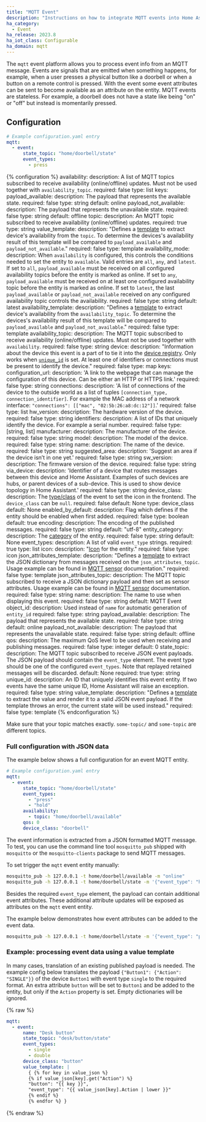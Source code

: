 ```yaml
---
title: "MQTT Event"
description: "Instructions on how to integrate MQTT events into Home Assistant."
ha_category:
  - Event
ha_release: 2023.8
ha_iot_class: Configurable
ha_domain: mqtt
---
```


The `mqtt` event platform allows you to process event info from an MQTT message. Events are signals that are emitted when something happens, for example, when a user presses a physical button like a doorbell or when a button on a remote control is pressed. With the event some event attributes can be sent to become available as an attribute on the entity. MQTT events are stateless. For example, a doorbell does not have a state like being "on" or "off" but instead is momentarily pressed.

## Configuration

```yaml
# Example configuration.yaml entry
mqtt:
  - event:
      state_topic: "home/doorbell/state"
      event_types:
        - press
```

{% configuration %}
availability:
  description: A list of MQTT topics subscribed to receive availability (online/offline) updates. Must not be used together with `availability_topic`.
  required: false
  type: list
  keys:
    payload_available:
      description: The payload that represents the available state.
      required: false
      type: string
      default: online
    payload_not_available:
      description: The payload that represents the unavailable state.
      required: false
      type: string
      default: offline
    topic:
      description: An MQTT topic subscribed to receive availability (online/offline) updates.
      required: true
      type: string
    value_template:
      description: "Defines a [template](/docs/configuration/templating/#using-templates-with-the-mqtt-integration) to extract device's availability from the `topic`. To determine the devices's availability result of this template will be compared to `payload_available` and `payload_not_available`."
      required: false
      type: template
availability_mode:
  description: When `availability` is configured, this controls the conditions needed to set the entity to `available`. Valid entries are `all`, `any`, and `latest`. If set to `all`, `payload_available` must be received on all configured availability topics before the entity is marked as online. If set to `any`, `payload_available` must be received on at least one configured availability topic before the entity is marked as online. If set to `latest`, the last `payload_available` or `payload_not_available` received on any configured availability topic controls the availability.
  required: false
  type: string
  default: latest
availability_template:
  description: "Defines a [template](/docs/configuration/templating/#using-templates-with-the-mqtt-integration) to extract device's availability from the `availability_topic`. To determine the devices's availability result of this template will be compared to `payload_available` and `payload_not_available`."
  required: false
  type: template
availability_topic:
  description: The MQTT topic subscribed to receive availability (online/offline) updates. Must not be used together with `availability`.
  required: false
  type: string
device:
  description: "Information about the device this event is a part of to tie it into the [device registry](https://developers.home-assistant.io/docs/en/device_registry_index.html). Only works when [`unique_id`](#unique_id) is set. At least one of identifiers or connections must be present to identify the device."
  required: false
  type: map
  keys:
    configuration_url:
      description: 'A link to the webpage that can manage the configuration of this device. Can be either an HTTP or HTTPS link.'
      required: false
      type: string
    connections:
      description: 'A list of connections of the device to the outside world as a list of tuples `[connection_type, connection_identifier]`. For example the MAC address of a network interface: `"connections": [["mac", "02:5b:26:a8:dc:12"]]`.'
      required: false
      type: list
    hw_version:
      description: The hardware version of the device.
      required: false
      type: string
    identifiers:
      description: A list of IDs that uniquely identify the device. For example a serial number.
      required: false
      type: [string, list]
    manufacturer:
      description: The manufacturer of the device.
      required: false
      type: string
    model:
      description: The model of the device.
      required: false
      type: string
    name:
      description: The name of the device.
      required: false
      type: string
    suggested_area:
      description: 'Suggest an area if the device isn’t in one yet.'
      required: false
      type: string
    sw_version:
      description: The firmware version of the device.
      required: false
      type: string
    via_device:
      description: 'Identifier of a device that routes messages between this device and Home Assistant. Examples of such devices are hubs, or parent devices of a sub-device. This is used to show device topology in Home Assistant.'
      required: false
      type: string
device_class:
  description: The [type/class](/integrations/event/#device-class) of the event to set the icon in the frontend. The `device_class` can be `null`.
  required: false
  default: None
  type: device_class
  default: None
enabled_by_default:
  description: Flag which defines if the entity should be enabled when first added.
  required: false
  type: boolean
  default: true
encoding:
  description: The encoding of the published messages.
  required: false
  type: string
  default: "utf-8"
entity_category:
  description: The [category](https://developers.home-assistant.io/docs/core/entity#generic-properties) of the entity.
  required: false
  type: string
  default: None
event_types:
  description: A list of valid `event_type` strings.
  required: true
  type: list
icon:
  description: "[Icon](/docs/configuration/customizing-devices/#icon) for the entity."
  required: false
  type: icon
json_attributes_template:
  description: "Defines a [template](/docs/configuration/templating/#using-templates-with-the-mqtt-integration) to extract the JSON dictionary from messages received on the `json_attributes_topic`. Usage example can be found in [MQTT sensor](/integrations/sensor.mqtt/#json-attributes-template-configuration) documentation."
  required: false
  type: template
json_attributes_topic:
  description: The MQTT topic subscribed to receive a JSON dictionary payload and then set as sensor attributes. Usage example can be found in [MQTT sensor](/integrations/sensor.mqtt/#json-attributes-topic-configuration) documentation.
  required: false
  type: string
name:
  description: The name to use when displaying this event.
  required: false
  type: string
  default: MQTT Event
object_id:
  description: Used instead of `name` for automatic generation of `entity_id`
  required: false
  type: string
payload_available:
  description: The payload that represents the available state.
  required: false
  type: string
  default: online
payload_not_available:
  description: The payload that represents the unavailable state.
  required: false
  type: string
  default: offline
qos:
  description: The maximum QoS level to be used when receiving and publishing messages.
  required: false
  type: integer
  default: 0
state_topic:
  description: The MQTT topic subscribed to receive JSON event payloads. The JSON payload should contain the `event_type` element. The event type should be one of the configured `event_types`. Note that replayed retained messages will be discarded.
  default: None
  required: true
  type: string
unique_id:
  description: An ID that uniquely identifies this event entity. If two events have the same unique ID, Home Assistant will raise an exception.
  required: false
  type: string
value_template:
  description: "Defines a [template](/docs/configuration/templating/#using-templates-with-the-mqtt-integration) to extract the value and render it to a valid JSON event payload. If the template throws an error, the current state will be used instead."
  required: false
  type: template
{% endconfiguration %}

<div class='note warning'>

Make sure that your topic matches exactly. `some-topic/` and `some-topic` are different topics.

</div>

### Full configuration with JSON data

The example below shows a full configuration for an event MQTT entity.

```yaml
# Example configuration.yaml entry
mqtt:
  - event:
      state_topic: "home/doorbell/state"
      event_types:
        - "press"
        - "hold"
      availability:
        - topic: "home/doorbell/available"
      qos: 0
      device_class: "doorbell"
```

The event information is extracted from a JSON formatted MQTT message.
To test, you can use the command line tool `mosquitto_pub` shipped with `mosquitto` or the `mosquitto-clients` package to send MQTT messages.

To set trigger the `mqtt` event entity manually:

```bash
mosquitto_pub -h 127.0.0.1 -t home/doorbell/available -m "online"
mosquitto_pub -h 127.0.0.1 -t home/doorbell/state -m '{"event_type": "hold"}'
```

Besides the required `event_type` element, the payload can contain additional event attributes.
These additional attribute updates will be exposed as attributes on the `mqtt` event entity.

The example below demonstrates how event attributes can be added to the event data.

```bash
mosquitto_pub -h 127.0.0.1 -t home/doorbell/state -m '{"event_type": "press", "duration": 0.1}'
```

### Example: processing event data using a value template

In many cases, translation of an existing published payload is needed.
The example config below translates the payload `{"Button1": {"Action": "SINGLE"}}` of
the device `Button1` with event type `single` to the required format.
An extra attribute `button` will be set to `Button1` and be added to the entity,
but only if the `Action` property is set. Empty dictionaries will be ignored.

{% raw %}

```yaml
mqtt:
  - event:
      name: "Desk button"
      state_topic: "desk/button/state"
      event_types:
        - single
        - double
      device_class: "button"
      value_template: |
        { {% for key in value_json %}
        {% if value_json[key].get("Action") %}
        "button": "{{ key }}",
        "event_type": "{{ value_json[key].Action | lower }}"
        {% endif %}
        {% endfor %} }
```

{% endraw %}
